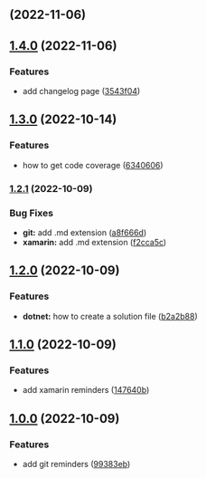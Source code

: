## [](https://github.com/fred-thevenon/notes-from-the-trenches/compare/v1.4.0...v) (2022-11-06)

## [1.4.0](https://github.com/fred-thevenon/notes-from-the-trenches/compare/v1.3.0...v1.4.0) (2022-11-06)


### Features

* add changelog page ([3543f04](https://github.com/fred-thevenon/notes-from-the-trenches/commit/3543f044c820aed91ced092d4484c5ffe8e68beb))

## [1.3.0](https://github.com/fred-thevenon/notes-from-the-trenches/compare/v1.2.1...v1.3.0) (2022-10-14)


### Features

* how to get code coverage ([6340606](https://github.com/fred-thevenon/notes-from-the-trenches/commit/6340606d7175f37012e86c02fdc4cdc57160346c))

### [1.2.1](https://github.com/fred-thevenon/notes-from-the-trenches/compare/v1.2.0...v1.2.1) (2022-10-09)


### Bug Fixes

* **git:** add .md extension ([a8f666d](https://github.com/fred-thevenon/notes-from-the-trenches/commit/a8f666dce55de91eb359f5e3ed3947caa58bfc05))
* **xamarin:** add .md extension ([f2cca5c](https://github.com/fred-thevenon/notes-from-the-trenches/commit/f2cca5c03f8bdead7603c63d652b206852011a8f))

## [1.2.0](https://github.com/fred-thevenon/notes-from-the-trenches/compare/v1.1.0...v1.2.0) (2022-10-09)


### Features

* **dotnet:** how to create a solution file ([b2a2b88](https://github.com/fred-thevenon/notes-from-the-trenches/commit/b2a2b88e1a73c9c5d2314f5fd3126b7c42363021))

## [1.1.0](https://github.com/fred-thevenon/notes-from-the-trenches/compare/v1.0.0...v1.1.0) (2022-10-09)


### Features

* add xamarin reminders ([147640b](https://github.com/fred-thevenon/notes-from-the-trenches/commit/147640b09e1e240c8bee3511f609b3c0a1d921a8))

## [1.0.0](https://github.com/fred-thevenon/notes-from-the-trenches/compare/99383ebec75241bfa357120a5b61c6f956800863...v1.0.0) (2022-10-09)


### Features

* add git reminders ([99383eb](https://github.com/fred-thevenon/notes-from-the-trenches/commit/99383ebec75241bfa357120a5b61c6f956800863))

